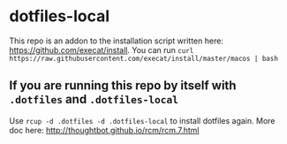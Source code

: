 # dotfiles-local

This repo is an addon to the installation script written here: https://github.com/execat/install. 
You can run `curl https://raw.githubusercontent.com/execat/install/master/macos | bash`

## If you are running this repo by itself with `.dotfiles` and `.dotfiles-local`

Use `rcup -d .dotfiles -d .dotfiles-local` to install dotfiles again. More doc here: http://thoughtbot.github.io/rcm/rcm.7.html
